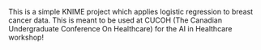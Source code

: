 This is a simple KNIME project which applies logistic regression to breast cancer data.
This is meant to be used at CUCOH (The Canadian Undergraduate Conference On Healthcare) for the AI in Healthcare workshop!
